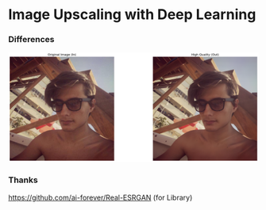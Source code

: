 # Image Upscaling with Deep Learning

### Differences
<img src="pic/differences.png">

### Thanks
https://github.com/ai-forever/Real-ESRGAN (for Library)
